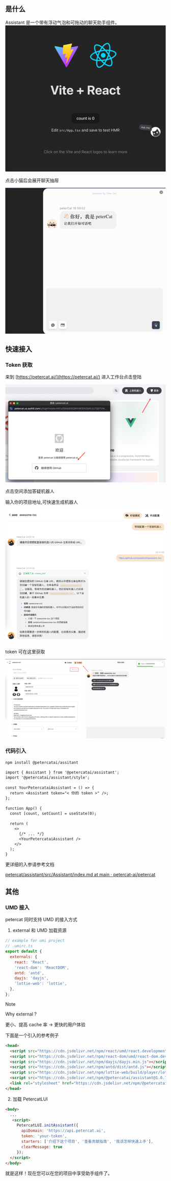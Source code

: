 ## 是什么

Assistant 是一个带有浮动气泡和可拖动的聊天助手组件。  
![image](../imgs/image.png)

点击小猫后会展开聊天抽屉

![image-1](../imgs/image-1.png)

## 快速接入

### Token 获取

来到 [https://petercat.ai/](https://petercat.ai/) 进入工作台点击登陆

![image-2](../imgs/image-2.png)

点击空间添加答疑机器人

输入你的项目地址,可快速生成机器人

![image-3](../imgs/image-3.png)

token 可在这里获取

![image-4](../imgs/image-4.png)

### 代码引入

```zsh
npm install @petercatai/assitant
```

```tsx
import { Assistant } from '@petercatai/assistant';
import '@petercatai/assistant/style';

const YourPetercataiAssistant = () => {
  return <Assistant token="< 你的 token >" />;
};

function App() {
  const [count, setCount] = useState(0);

  return (
    <>
      {/* ... */}
      <YourPetercataiAssistant />
    </>
  );
}
```

更详细的入参请参考文档

[petercat/assistant/src/Assistant/index.md at main · petercat-ai/petercat](https://github.com/petercat-ai/petercat/blob/main/assistant/src/Assistant/index.md#api)

## 其他

### UMD 接入

petercat 同时支持 UMD 的接入方式

1. external 和 UMD 加载资源

```js
// example for umi project
// .umirc.ts
export default {
  externals: {
    react: 'React',
    'react-dom': 'ReactDOM',
    antd: 'antd',
    dayjs: 'dayjs',
    'lottie-web': 'lottie',
  },
};
```

> [!NOTE]
> Why external ?
>
> 更小、提高 cache 率 -> 更快的用户体验

下面是一个引入的参考例子

```html
<head>
  <script src="https://cdn.jsdelivr.net/npm/react/umd/react.development.js"></script>
  <script src="https://cdn.jsdelivr.net/npm/react-dom/umd/react-dom.development.js"></script>
  <script src="https://cdn.jsdelivr.net/npm/dayjs/dayjs.min.js"></script>
  <script src="https://cdn.jsdelivr.net/npm/antd/dist/antd.js"></script>
  <script src="https://cdn.jsdelivr.net/npm/lottie-web/build/player/lottie.js"></script>
  <script src="https://cdn.jsdelivr.net/npm/@petercatai/assistant@1.0.7/dist/umd/assistant.min.js"></script>
  <link rel="stylesheet" href="https://cdn.jsdelivr.net/npm/@petercatai/assistant@1.0.7/dist/umd/assistant.min.css">
</head>
```

2. 加载 PetercatLUI

```html
<body>
  ...
   <script>
     PetercatLUI.initAssistant({
       apiDomain: 'https://api.petercat.ai',
       token: 'your-token',
       starters: ['介绍下这个项目', '查看贡献指南', '我该怎样快速上手'],
       clearMessage: true
     });
  </script>
</body>
```

就是这样！现在您可以在您的项目中享受助手组件了。
